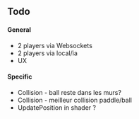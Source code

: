 ## Todo
#### General
* 2 players via Websockets
* 2 players via local/ia
* UX 

#### Specific
- Collision - ball reste dans les murs?
- Collision - meilleur collision paddle/ball
- UpdatePosition in shader ?
